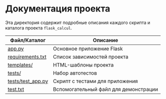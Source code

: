 # Документация проекта

Эта директория содержит подробные описания каждого скрипта и каталога проекта `flask_calcul`.

| Файл/Каталог | Описание |
|--------------|---------|
| [app.py](app_py.md) | Основное приложение Flask |
| [requirements.txt](requirements_txt.md) | Список зависимостей проекта |
| [templates/](templates_dir.md) | HTML-шаблоны проекта |
| [tests/](tests_dir.md) | Набор автотестов |
| [tests/test_app.py](test_app_py.md) | Скрипт с тестами для приложения |
| [test.txt](test_txt.md) | Вспомогательный файл для демонстрации |
